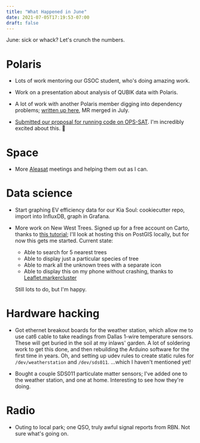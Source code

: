```yaml
---
title: "What Happened in June"
date: 2021-07-05T17:19:53-07:00
draft: false
---
```


June: sick or whack?  Let's crunch the numbers.

# Polaris

- Lots of work mentoring our GSOC student, who's doing amazing work.

- Work on a presentation about analysis of QUBIK data with Polaris.

- A lot of work with another Polaris member digging into dependency
  problems; [written up here][4], MR merged in July.

- [Submitted our proposal for running code on OPS-SAT][1].  I'm
  incredibly excited about this.  🤞

# Space

- More [Aleasat][0] meetings and helping them out as I can.

# Data science

- Start graphing EV efficiency data for our Kia Soul: cookiecutter
  repo, import into InfluxDB, graph in Grafana.

- More work on New West Trees.  Signed up for a free account on Carto,
  thanks to [this tutorial][2]; I'll look at hosting this on PostGIS
  locally, but for now this gets me started.  Current state:

  - Able to search for 5 nearest trees
  - Able to display just a particular species of tree
  - Able to mark all the unknown trees with a separate icon
  - Able to display this on my phone without crashing, thanks to [Leaflet.markercluster][3]

  Still lots to do, but I'm happy.

# Hardware hacking

- Got ethernet breakout boards for the weather station, which allow me
  to use cat6 cable to take readings from Dallas 1-wire temperature
  sensors.  These will get buried in the soil at my inlaws' garden.  A
  lot of soldering work to get this done, and then rebuilding the
  Arduino software for the first time in years.  Oh, and setting up
  udev rules to create static rules for `/dev/weatherstation` and
  `/dev/sds011`. ...which I haven't mentioned yet!

- Bought a couple SDS011 particulate matter sensors; I've added one to
  the weather station, and one at home.  Interesting to see how
  they're doing.

# Radio

- Outing to local park; one QSO, truly awful signal reports from RBN.
  Not sure what's going on.

[0]: https://www.sfusat.org/alea
[1]: https://ideas.esa.int/servlet/hype/IMT?userAction=Browse&templateName=&documentId=ae97b1da8dc37a2e70c50f66b40bcfbb
[2]: http://duspviz.mit.edu/web-map-workshop/databases-leaflet-cartodb/
[3]: https://github.com/Leaflet/Leaflet.markercluster
[4]: https://gitlab.com/librespacefoundation/polaris/polaris/-/merge_requests/201#note_612234162
